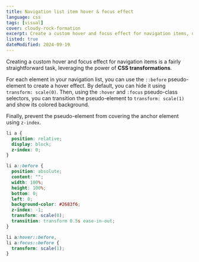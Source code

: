 ```yaml
---
title: Navigation list item hover & focus effect
language: css
tags: [visual]
cover: cloudy-rock-formation
excerpt: Create a custom hover and focus effect for navigation items, using CSS transformations.
listed: true
dateModified: 2024-09-19
---
```


Creating a custom hover and focus effect for navigation items is a fairly straightforward task, leveraging the power of **CSS transformations**.

For each element in your navigation list, you can use the `::before` pseudo-element to create a hover effect. By default, you can hide it using `transform: scale(0)`. Then, using the `:hover` and `:focus` pseudo-class selectors, you can transition the pseudo-element to `transform: scale(1)` and show its colored background.

Finally, prevent the pseudo-element from covering the anchor element using `z-index`.

```css
li a {
  position: relative;
  display: block;
  z-index: 0;
}

li a::before {
  position: absolute;
  content: "";
  width: 100%;
  height: 100%;
  bottom: 0;
  left: 0;
  background-color: #2683f6;
  z-index: -1;
  transform: scale(0);
  transition: transform 0.5s ease-in-out;
}

li a:hover::before,
li a:focus::before {
  transform: scale(1);
}
```
